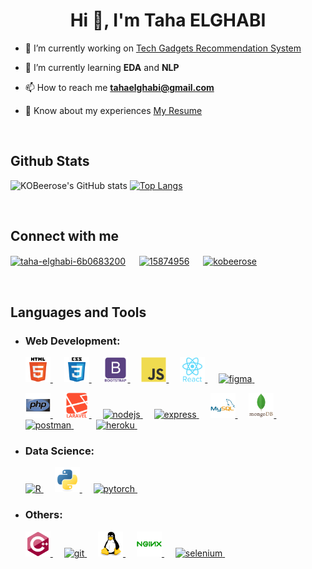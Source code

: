 <h1 align="center">Hi 👋, I'm Taha ELGHABI</h1>

- 🔭 I’m currently working on <a href="https://github.com/KOBeerose/Tech-Gadgets-Recommendation" target="_blank">Tech Gadgets Recommendation System</a>

- 🌱 I’m currently learning **EDA** and **NLP**

- 📫 How to reach me **tahaelghabi@gmail.com**

- 📄 Know about my experiences <a href="https://drive.google.com/file/d/1adeU9-KGkOCDvBUbaYGpz58hGmJsEh_t/view?usp=sharing" target="_blank">My Resume</a> 
<br>
<h2 align="left">Github Stats</h2>
<p>
   
![KOBeerose's GitHub stats](https://github-readme-stats.vercel.app/api/?username=kobeerose&show_icons=true&title_color=fff&icon_color=54EC87&text_color=aaaaaa&bg_color=050505)
[![Top Langs](https://github-readme-stats.vercel.app/api/top-langs/?username=kobeerose&layout=compact&langs_count=6&title_color=fff&text_color=aaaaaa&bg_color=050505)](https://github.com/kobeerose/github-readme-stats)
   
</p>
<br>
<h2 align="left">Connect with me</h2>
<p align="left">
   <a href="https://linkedin.com/in/taha-elghabi-6b0683200" target="_blank"><img align="center" src="https://raw.githubusercontent.com/rahuldkjain/github-profile-readme-generator/master/src/images/icons/Social/linked-in-alt.svg" alt="taha-elghabi-6b0683200" height="30" width="40" /></a>
   &emsp;
   <a href="https://stackoverflow.com/users/15874956/kobeerose?tab=profile" target="_blank"><img align="center" src="https://raw.githubusercontent.com/rahuldkjain/github-profile-readme-generator/master/src/images/icons/Social/stack-overflow.svg" alt="15874956" height="30" width="40" /></a>
   &emsp;
   <a href="https://kaggle.com/kobeerose" target="_blank"><img align="center" src="https://raw.githubusercontent.com/rahuldkjain/github-profile-readme-generator/master/src/images/icons/Social/kaggle.svg" alt="kobeerose" height="30" width="40" /></a>
</p>
<br>
<h2 align="left">Languages and Tools</h2>
<ul>
    <li>
        <h3 align="left">Web Development:</h3>
        <p align="left">
            <a href="https://www.w3.org/html/" target="_blank">
            <img src="https://raw.githubusercontent.com/devicons/devicon/master/icons/html5/html5-original-wordmark.svg" alt="html5" width="40" height="40"/>
            </a>
            &emsp;
            <a href="https://www.w3schools.com/css/" target="_blank">
            <img src="https://raw.githubusercontent.com/devicons/devicon/master/icons/css3/css3-original-wordmark.svg" alt="css3" width="40" height="40"/>
            </a>
            &emsp;
            <a href="https://getbootstrap.com" target="_blank">
            <img src="https://raw.githubusercontent.com/devicons/devicon/master/icons/bootstrap/bootstrap-plain-wordmark.svg" alt="bootstrap" width="40" height="40"/>
            </a>
            &emsp;
            <a href="https://developer.mozilla.org/en-US/docs/Web/JavaScript" target="_blank">
            <img src="https://raw.githubusercontent.com/devicons/devicon/master/icons/javascript/javascript-original.svg" alt="javascript" width="40" height="40"/>
            </a>
            &emsp;
            <a href="https://reactjs.org/" target="_blank">
            <img src="https://raw.githubusercontent.com/devicons/devicon/master/icons/react/react-original-wordmark.svg" alt="react" width="40" height="40"/>
            </a>
            &emsp;
            <a href="https://www.figma.com/" target="_blank">
            <img src="https://www.vectorlogo.zone/logos/figma/figma-icon.svg" alt="figma" width="40" height="40"/>
            </a>
            &emsp;
         </p>
         <p>
            <a href="https://www.php.net" target="_blank">
            <img src="https://raw.githubusercontent.com/devicons/devicon/master/icons/php/php-original.svg" alt="php" width="40" height="40"/>
            </a>
            &emsp;
            <a href="https://laravel.com/" target="_blank">
            <img src="https://raw.githubusercontent.com/devicons/devicon/master/icons/laravel/laravel-plain-wordmark.svg" alt="laravel" width="40" height="40"/>
            </a>
            &emsp;
            <a href="https://nodejs.org" target="_blank">
            <img src="https://cdn.worldvectorlogo.com/logos/nodejs-1.svg" alt="nodejs" width="40" height="40"/>
            </a>
            &emsp;
            <a href="https://expressjs.com" target="_blank">
            <img src="https://svgshare.com/i/931.svg" alt="express" width="40" height="40"/>
            </a>
            &emsp;
            <a href="https://www.mysql.com/" target="_blank">
            <img src="https://raw.githubusercontent.com/devicons/devicon/master/icons/mysql/mysql-original-wordmark.svg" alt="mysql" width="40" height="40"/>
            </a>
            &emsp;
            <a href="https://www.mongodb.com/" target="_blank">
            <img src="https://raw.githubusercontent.com/devicons/devicon/master/icons/mongodb/mongodb-original-wordmark.svg" alt="mongodb" width="40" height="40"/>
            </a>
            &emsp;
            <a href="https://postman.com" target="_blank">
            <img src="https://www.vectorlogo.zone/logos/getpostman/getpostman-icon.svg" alt="postman" width="40" height="40"/>
            </a>
            &emsp;
            &emsp;
            <a href="https://heroku.com" target="_blank">
            <img src="https://www.vectorlogo.zone/logos/heroku/heroku-icon.svg" alt="heroku" width="40" height="40"/>
            </a>
            &emsp;
         </p>
    </li>
    <li>
        <h3 align="left">Data Science:</h3>
        <p>
        <a href="https://www.r-project.org/" target="_blank">
        <img src="https://www.r-project.org/logo/Rlogo.svg" alt="R" width="40" height="40"/>
        </a>
        &emsp;
        <a href="https://www.python.org" target="_blank">
        <img src="https://raw.githubusercontent.com/devicons/devicon/master/icons/python/python-original.svg" alt="python" width="40" height="40"/>
        </a>
        &emsp;
        <a href="https://pytorch.org/" target="_blank">
        <img src="https://www.vectorlogo.zone/logos/pytorch/pytorch-icon.svg" alt="pytorch" width="40" height="40"/>
        </a>
        &emsp;
        </p>
    </li>
       <li>
        <h3 align="left">Others:</h3>
        <p>
        <a href="https://www.w3schools.com/cpp/" target="_blank">
        <img src="https://raw.githubusercontent.com/devicons/devicon/master/icons/cplusplus/cplusplus-original.svg" alt="cplusplus" width="40" height="40"/>
        </a>
        &emsp;
        <a href="https://git-scm.com/" target="_blank">
        <img src="https://www.vectorlogo.zone/logos/git-scm/git-scm-icon.svg" alt="git" width="40" height="40"/>
        </a>
        &emsp;
        <a href="https://www.linux.org/" target="_blank">
        <img src="https://raw.githubusercontent.com/devicons/devicon/master/icons/linux/linux-original.svg" alt="linux" width="40" height="40"/>
        </a>
        &emsp;
        <a href="https://www.nginx.com" target="_blank">
        <img src="https://raw.githubusercontent.com/devicons/devicon/master/icons/nginx/nginx-original.svg" alt="nginx" width="40" height="40"/>
        </a>
        &emsp;
        <a href="https://www.selenium.dev" target="_blank">
        <img src="https://raw.githubusercontent.com/detain/svg-logos/780f25886640cef088af994181646db2f6b1a3f8/svg/selenium-logo.svg" alt="selenium" width="40" height="40"/>
        </a>
        &emsp;
        </p>
    </li>
</ul>
